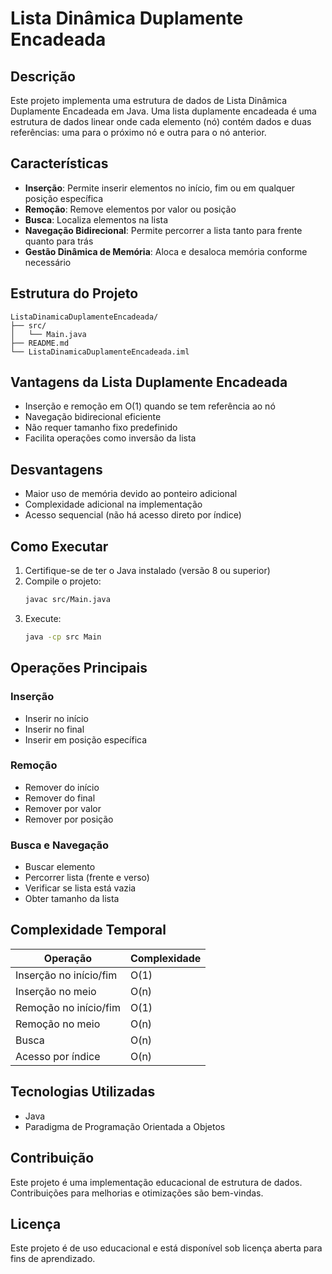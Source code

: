 # Lista Dinâmica Duplamente Encadeada

## Descrição

Este projeto implementa uma estrutura de dados de Lista Dinâmica Duplamente Encadeada em Java. Uma lista duplamente encadeada é uma estrutura de dados linear onde cada elemento (nó) contém dados e duas referências: uma para o próximo nó e outra para o nó anterior.

## Características

- **Inserção**: Permite inserir elementos no início, fim ou em qualquer posição específica
- **Remoção**: Remove elementos por valor ou posição
- **Busca**: Localiza elementos na lista
- **Navegação Bidirecional**: Permite percorrer a lista tanto para frente quanto para trás
- **Gestão Dinâmica de Memória**: Aloca e desaloca memória conforme necessário

## Estrutura do Projeto

```
ListaDinamicaDuplamenteEncadeada/
├── src/
│   └── Main.java
├── README.md
└── ListaDinamicaDuplamenteEncadeada.iml
```

## Vantagens da Lista Duplamente Encadeada

- Inserção e remoção em O(1) quando se tem referência ao nó
- Navegação bidirecional eficiente
- Não requer tamanho fixo predefinido
- Facilita operações como inversão da lista

## Desvantagens

- Maior uso de memória devido ao ponteiro adicional
- Complexidade adicional na implementação
- Acesso sequencial (não há acesso direto por índice)

## Como Executar

1. Certifique-se de ter o Java instalado (versão 8 ou superior)
2. Compile o projeto:
   ```bash
   javac src/Main.java
   ```
3. Execute:
   ```bash
   java -cp src Main
   ```

## Operações Principais

### Inserção
- Inserir no início
- Inserir no final
- Inserir em posição específica

### Remoção
- Remover do início
- Remover do final
- Remover por valor
- Remover por posição

### Busca e Navegação
- Buscar elemento
- Percorrer lista (frente e verso)
- Verificar se lista está vazia
- Obter tamanho da lista

## Complexidade Temporal

| Operação | Complexidade |
|----------|--------------|
| Inserção no início/fim | O(1) |
| Inserção no meio | O(n) |
| Remoção no início/fim | O(1) |
| Remoção no meio | O(n) |
| Busca | O(n) |
| Acesso por índice | O(n) |

## Tecnologias Utilizadas

- Java
- Paradigma de Programação Orientada a Objetos

## Contribuição

Este projeto é uma implementação educacional de estrutura de dados. Contribuições para melhorias e otimizações são bem-vindas.

## Licença

Este projeto é de uso educacional e está disponível sob licença aberta para fins de aprendizado.